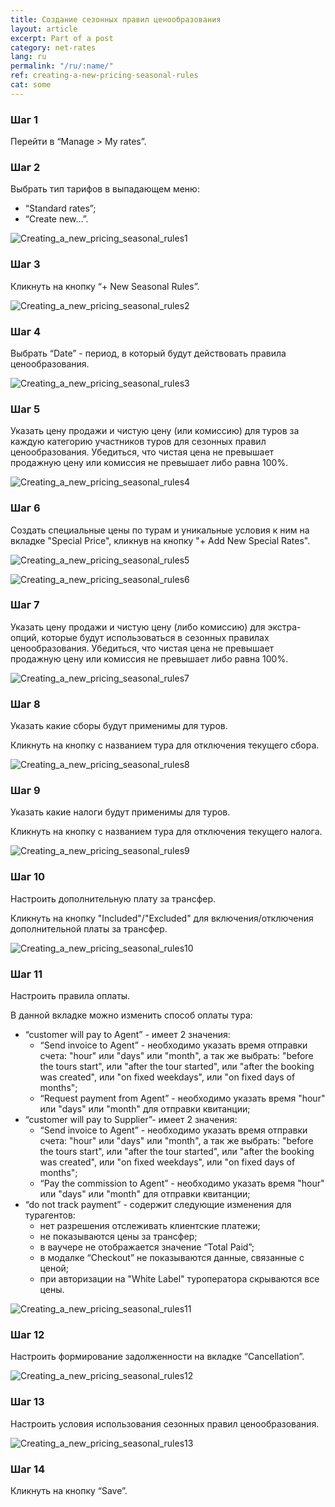```yaml
---
title: Создание сезонных правил ценообразования
layout: article
excerpt: Part of a post
category: net-rates
lang: ru
permalink: "/ru/:name/"
ref: creating-a-new-pricing-seasonal-rules
cat: some
---
```


### **Шаг 1**

Перейти в “Manage > My rates”.

### **Шаг 2**

Выбрать тип тарифов в выпадающем меню:
- “Standard rates”;
- “Create new…”.

![Creating_a_new_pricing_seasonal_rules1](/assets/images/creating_a_new_pricing_seasonal_rules1.png)

### **Шаг 3**

Кликнуть на кнопку “+ New Seasonal Rules”.

![Creating_a_new_pricing_seasonal_rules2](/assets/images/creating_a_new_pricing_seasonal_rules2.png)

### **Шаг 4**

Выбрать “Date” - период, в который будут действовать правила ценообразования.

![Creating_a_new_pricing_seasonal_rules3](/assets/images/creating_a_new_pricing_seasonal_rules3.png)

### **Шаг 5**

Указать цену продажи и чистую цену (или комиссию) для туров за каждую категорию участников туров для сезонных правил ценообразования. Убедиться, что чистая цена не превышает продажную цену или комиссия не превышает либо равна 100%.

![Creating_a_new_pricing_seasonal_rules4](/assets/images/creating_a_new_pricing_seasonal_rules4.png)

### **Шаг 6**

Создать специальные цены по турам и уникальные условия к ним на вкладке "Special Price", кликнув на кнопку "+ Add New Special Rates".

![Creating_a_new_pricing_seasonal_rules5](/assets/images/creating_a_new_pricing_seasonal_rules5.png)

![Creating_a_new_pricing_seasonal_rules6](/assets/images/creating_a_new_pricing_seasonal_rules6.png)

### **Шаг 7**

Указать цену продажи и чистую цену (либо комиссию) для экстра-опций, которые будут использоваться в сезонных правилах ценообразования. Убедиться, что чистая цена не превышает продажную цену или комиссия не превышает либо равна 100%.

![Creating_a_new_pricing_seasonal_rules7](/assets/images/creating_a_new_pricing_seasonal_rules7.png)

### **Шаг 8**

Указать какие сборы будут применимы для туров.

Кликнуть на кнопку с названием тура для отключения текущего сбора.

![Creating_a_new_pricing_seasonal_rules8](/assets/images/creating_a_new_pricing_seasonal_rules8.png)

### **Шаг 9**

Указать какие налоги будут применимы для туров.

Кликнуть на кнопку с названием тура для отключения текущего налога.

![Creating_a_new_pricing_seasonal_rules9](/assets/images/creating_a_new_pricing_seasonal_rules9.png)

### **Шаг 10**

Настроить дополнительную плату за трансфер.

Кликнуть на кнопку "Included"/"Excluded" для включения/отключения дополнительной платы за трансфер.

![Creating_a_new_pricing_seasonal_rules10](/assets/images/creating_a_new_pricing_seasonal_rules10.png)

### **Шаг 11**

Настроить правила оплаты.

В данной вкладке можно изменить способ оплаты тура:
- “customer will pay to Agent” - имеет 2 значения: 
	- “Send invoice to Agent” - необходимо указать время отправки счета: "hour" или "days" или "month", а так же выбрать: "before the tours start", или "after the tour started", или "after the booking was created", или "on fixed weekdays", или "on fixed days of months";
	- “Request payment from Agent” - необходимо указать время "hour" или "days" или "month" для отправки квитанции;
- “customer will pay to Supplier”- имеет 2 значения:
	- “Send invoice to Agent” - необходимо указать время отправки счета: "hour" или "days" или "month", а так же выбрать: "before the tours start", или "after the tour started", или "after the booking was created", или "on fixed weekdays", или "on fixed days of months";
	- “Pay the commission to Agent” - необходимо указать время "hour" или "days" или "month" для отправки квитанции;
- “do not track payment” - содержит следующие изменения для турагентов:
	- нет разрешения отслеживать клиентские платежи;
	- не показываются цены за трансфер;
	- в ваучере не отображается значение “Total Paid”;
	- в модалке “Checkout” не показываются данные, связанные с ценой;
	- при авторизации на "White Label" туроператора скрываются все цены.

![Creating_a_new_pricing_seasonal_rules11](/assets/images/creating_a_new_pricing_seasonal_rules11.png)

### **Шаг 12**

Настроить формирование задолженности на вкладке “Cancellation”.
 
![Creating_a_new_pricing_seasonal_rules12](/assets/images/creating_a_new_pricing_seasonal_rules12.png)

### **Шаг 13**

Настроить условия использования сезонных правил ценообразования.

![Creating_a_new_pricing_seasonal_rules13](/assets/images/creating_a_new_pricing_seasonal_rules13.png)

### **Шаг 14**

Кликнуть на кнопку “Save”.


